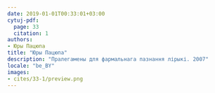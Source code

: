 ```yaml
---
date: 2019-01-01T00:33:01+03:00
cytuj-pdf:
  page: 33
  citation: 1
authors:
- Юры Пацюпа
title: "Юры Пацюпа"
description: "Пралегамены для фармальнага пазнання лірыкі. 2007"
locale: "be_BY"
images:
- cites/33-1/preview.png
---
```

